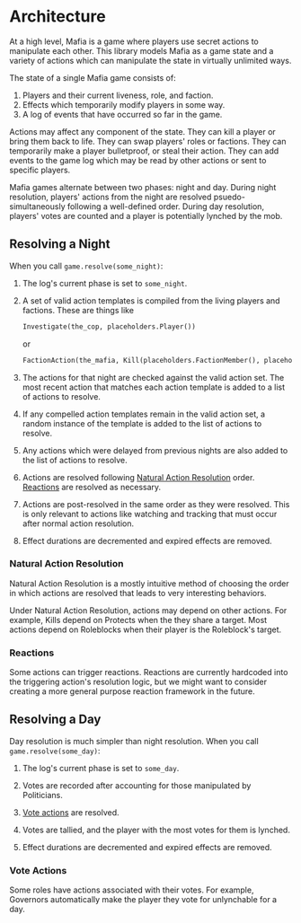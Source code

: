 # Architecture

At a high level, Mafia is a game where players use secret actions to manipulate each other. This library models Mafia as a game state and a variety of actions which can manipulate the state in virtually unlimited ways.

The state of a single Mafia game consists of:
 1. Players and their current liveness, role, and faction.
 2. Effects which temporarily modify players in some way.
 3. A log of events that have occurred so far in the game.

Actions may affect any component of the state. They can kill a player or bring them back to life. They can swap players' roles or factions. They can temporarily make a player bulletproof, or steal their action. They can add events to the game log which may be read by other actions or sent to specific players.

Mafia games alternate between two phases: night and day. During night resolution, players' actions from the night are resolved psuedo-simultaneously following a well-defined order. During day resolution, players' votes are counted and a player is potentially lynched by the mob.

## Resolving a Night

When you call ```game.resolve(some_night)```:

 1. The log's current phase is set to ```some_night```.

 2. A set of valid action templates is compiled from the living players and factions. These are things like
    ```python
    Investigate(the_cop, placeholders.Player())
    ```
    or
    ```python
    FactionAction(the_mafia, Kill(placeholders.FactionMember(), placeholders.Player())
    ```

 3. The actions for that night are checked against the valid action set. The most recent action that matches each action template is added to a list of actions to resolve.

 4. If any compelled action templates remain in the valid action set, a random instance of the template is added to the list of actions to resolve.

 5. Any actions which were delayed from previous nights are also added to the list of actions to resolve.

 6. Actions are resolved following [Natural Action Resolution](#natural-action-resolution) order. [Reactions](#reactions) are resolved as necessary.

 7. Actions are post-resolved in the same order as they were resolved. This is only relevant to actions like watching and tracking that must occur after normal action resolution.

 8. Effect durations are decremented and expired effects are removed.

### Natural Action Resolution

Natural Action Resolution is a mostly intuitive method of choosing the order in which actions are resolved that leads to very interesting behaviors.

Under Natural Action Resolution, actions may depend on other actions. For example, Kills depend on Protects when the they share a target. Most actions depend on Roleblocks when their player is the Roleblock's target.

### Reactions

Some actions can trigger reactions. Reactions are currently hardcoded into the triggering action's resolution logic, but we might want to consider creating a more general purpose reaction framework in the future.

## Resolving a Day

Day resolution is much simpler than night resolution. When you call ```game.resolve(some_day)```:

 1. The log's current phase is set to ```some_day```.

 2. Votes are recorded after accounting for those manipulated by Politicians.

 3. [Vote actions](#vote-actions) are resolved.

 4. Votes are tallied, and the player with the most votes for them is lynched.

 5. Effect durations are decremented and expired effects are removed.

### Vote Actions

Some roles have actions associated with their votes. For example, Governors automatically make the player they vote for unlynchable for a day.
